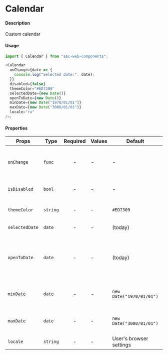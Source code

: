 # Calendar

#### Description

Custom calendar

#### Usage

```js
import { Calendar } from "asc-web-components";

<Calendar
  onChange={date => {
    console.log("Selected date:", date);
  }}
  disabled={false}
  themeColor="#ED7309"
  selectedDate={new Date()}
  openToDate={new Date()}
  minDate={new Date("1970/01/01")}
  maxDate={new Date("3000/01/01")}
  locale="ru"
/>;
```

#### Properties

| Props          | Type     | Required | Values | Default                  | Description                                                  |
| -------------- | -------- | :------: | ------ | ------------------------ | ------------------------------------------------------------ |
| `onChange`     | `func`   |    -     | -      | -                        | Function called when the user select a day                   |
| `isDisabled`   | `bool`   |    -     | -      | -                        | Disabled react-calendar                                      |
| `themeColor`   | `string` |    -     | -      | `#ED7309`                | Color of the selected day                                    |
| `selectedDate` | `date`   |    -     | -      | (today)                  | Selected date value                                          |
| `openToDate`   | `date`   |    -     | -      | (today)                  | The beginning of a period that shall be displayed by default |
| `minDate`      | `date`   |    -     | -      | `new Date("1970/01/01")` | Minimum date that the user can select.                       |
| `maxDate`      | `date`   |    -     | -      | `new Date("3000/01/01")` | Maximum date that the user can select.                       |
| `locale`       | `string` |    -     | -      | User's browser settings  | Browser locale                                               |

